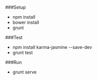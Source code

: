 ###Setup
  - npm install
  - bower install
  - grunt

###Test
  - npm install karma-jasmine --save-dev
  - grunt test

###Run
  - grunt serve
